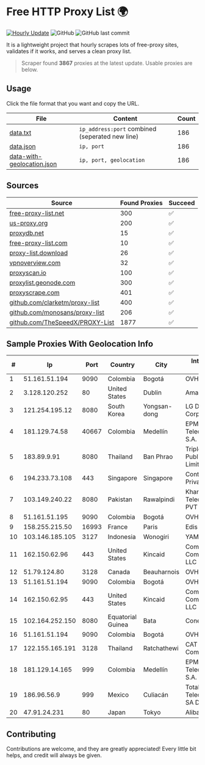 
# Free HTTP Proxy List 🌍

[![Hourly Update](https://github.com/mertguvencli/http-proxy-list/actions/workflows/main.yml/badge.svg?branch=main)](https://github.com/mertguvencli/http-proxy-list/actions/workflows/main.yml)
![GitHub](https://img.shields.io/github/license/mertguvencli/http-proxy-list)
![GitHub last commit](https://img.shields.io/github/last-commit/mertguvencli/http-proxy-list)

It is a lightweight project that hourly scrapes lots of free-proxy sites, validates if it works, and serves a clean proxy list.


> Scraper found **3867** proxies at the latest update. Usable proxies are below.

## Usage

Click the file format that you want and copy the URL.


|File|Content|Count|
|----|-------|-----|
|[data.txt](https://raw.githubusercontent.com/mertguvencli/http-proxy-list/main/proxy-list/data.txt)|`ip_address:port` combined (seperated new line)|186|
|[data.json](https://raw.githubusercontent.com/mertguvencli/http-proxy-list/main/proxy-list/data.json)|`ip, port`|186|
|[data-with-geolocation.json](https://raw.githubusercontent.com/mertguvencli/http-proxy-list/main/proxy-list/data-with-geolocation.json)|`ip, port, geolocation`|186|

## Sources

|Source|Found Proxies|Succeed|
|------|-------------|-------|
|[free-proxy-list.net](https://free-proxy-list.net)|300|✅|
|[us-proxy.org](https://www.us-proxy.org)|200|✅|
|[proxydb.net](http://proxydb.net)|15|✅|
|[free-proxy-list.com](https://free-proxy-list.com/?page=&port=&type%5B%5D=http&type%5B%5D=https&up_time=0&search=Search)|10|✅|
|[proxy-list.download](https://www.proxy-list.download/HTTP)|26|✅|
|[vpnoverview.com](https://vpnoverview.com/privacy/anonymous-browsing/free-proxy-servers)|32|✅|
|[proxyscan.io](https://www.proxyscan.io)|100|✅|
|[proxylist.geonode.com](https://proxylist.geonode.com/api/proxy-list?limit=300&page=1&sort_by=lastChecked&sort_type=desc&protocols=http,https)|300|✅|
|[proxyscrape.com](https://api.proxyscrape.com/v2/?request=displayproxies&protocol=http&timeout=10000&country=all&ssl=all&anonymity=all)|401|✅|
|[github.com/clarketm/proxy-list](https://raw.githubusercontent.com/clarketm/proxy-list/master/proxy-list-raw.txt)|400|✅|
|[github.com/monosans/proxy-list](https://raw.githubusercontent.com/monosans/proxy-list/main/proxies/http.txt)|206|✅|
|[github.com/TheSpeedX/PROXY-List](https://raw.githubusercontent.com/TheSpeedX/PROXY-List/master/http.txt)|1877|✅|


## Sample Proxies With Geolocation Info

|#|Ip|Port|Country|City|Internet Service Provider|
|-|--|----|-------|----|-------------------------|
|1|51.161.51.194|9090|Colombia|Bogotá|OVH Hosting|
|2|3.128.120.252|80|United States|Dublin|Amazon.com, Inc.|
|3|121.254.195.12|8080|South Korea|Yongsan-dong|LG DACOM Corporation|
|4|181.129.74.58|40667|Colombia|Medellín|EPM Telecomunicaciones S.A. E.S.P.|
|5|183.89.9.91|8080|Thailand|Ban Phrao|Triple T Broadband Public Company Limited|
|6|194.233.73.108|443|Singapore|Singapore|Contabo Asia Private Limited|
|7|103.149.240.22|8080|Pakistan|Rawalpindi|Khan Telecommunications PVT LTD|
|8|51.161.51.195|9090|Colombia|Bogotá|OVH Hosting|
|9|158.255.215.50|16993|France|Paris|Edis France|
|10|103.146.185.105|3127|Indonesia|Wonogiri|YAMNET|
|11|162.150.62.96|443|United States|Kincaid|Comcast Cable Communications, LLC|
|12|51.79.124.80|3128|Canada|Beauharnois|OVH SAS|
|13|51.161.51.194|9090|Colombia|Bogotá|OVH Hosting|
|14|162.150.62.95|443|United States|Kincaid|Comcast Cable Communications, LLC|
|15|102.164.252.150|8080|Equatorial Guinea|Bata|Conexxia GE S.L|
|16|51.161.51.194|9090|Colombia|Bogotá|OVH Hosting|
|17|122.155.165.191|3128|Thailand|Ratchathewi|CAT Telecom Public Company Limited|
|18|181.129.14.165|999|Colombia|Medellín|EPM Telecomunicaciones S.A. E.S.P.|
|19|186.96.56.9|999|Mexico|Culiacán|Total Play Telecomunicaciones SA De CV|
|20|47.91.24.231|80|Japan|Tokyo|Alibaba.com LLC|



## Contributing

Contributions are welcome, and they are greatly appreciated! Every
little bit helps, and credit will always be given.

